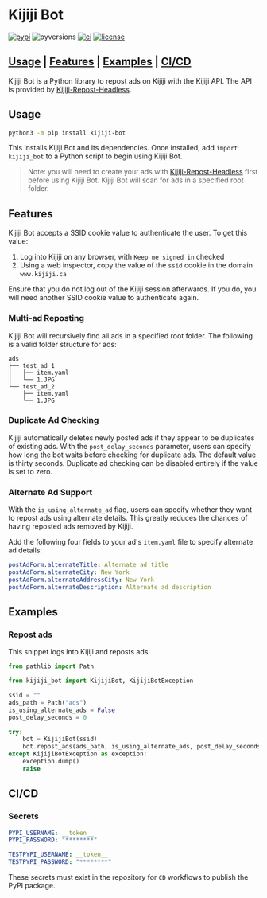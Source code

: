 # Kijiji Bot

[![pypi](https://img.shields.io/pypi/v/kijiji-bot)](https://pypi.org/project/kijiji-bot)
![pyversions](https://img.shields.io/pypi/pyversions/kijiji-bot)
[![ci](https://github.com/george-lim/kijiji-bot/workflows/CI/badge.svg)](https://github.com/george-lim/kijiji-bot/actions)
[![license](https://img.shields.io/github/license/george-lim/kijiji-bot)](https://github.com/george-lim/kijiji-bot/blob/main/LICENSE)

## [Usage](#usage) | [Features](#features) | [Examples](#examples) | [CI/CD](#cicd)

Kijiji Bot is a Python library to repost ads on Kijiji with the Kijiji API.
The API is provided by [Kijiji-Repost-Headless](https://github.com/ArthurG/Kijiji-Repost-Headless).

## Usage

```bash
python3 -m pip install kijiji-bot
```

This installs Kijiji Bot and its dependencies. Once installed, add `import kijiji_bot` to a Python script to begin using Kijiji Bot.

> Note: you will need to create your ads with [Kijiji-Repost-Headless](https://github.com/ArthurG/Kijiji-Repost-Headless) first before using Kijiji Bot. Kijiji Bot will scan for ads in a specified root folder.

## Features

Kijiji Bot accepts a SSID cookie value to authenticate the user. To get this value:

1. Log into Kijiji on any browser, with `Keep me signed in` checked
2. Using a web inspector, copy the value of the `ssid` cookie in the domain `www.kijiji.ca`

Ensure that you do not log out of the Kijiji session afterwards. If you do, you will need another SSID cookie value to authenticate again.

### Multi-ad Reposting

Kijiji Bot will recursively find all ads in a specified root folder. The following is a valid folder structure for ads:

```text
ads
├── test_ad_1
│   ├── item.yaml
│   └── 1.JPG
└── test_ad_2
    ├── item.yaml
    └── 1.JPG
```

### Duplicate Ad Checking

Kijiji automatically deletes newly posted ads if they appear to be duplicates of existing ads. With the `post_delay_seconds` parameter, users can specify how long the bot waits before checking for duplicate ads. The default value is thirty seconds. Duplicate ad checking can be disabled entirely if the value is set to zero.

### Alternate Ad Support

With the `is_using_alternate_ad` flag, users can specify whether they want to repost ads using alternate details. This greatly reduces the chances of having reposted ads removed by Kijiji.

Add the following four fields to your ad's `item.yaml` file to specify alternate ad details:

```yaml
postAdForm.alternateTitle: Alternate ad title
postAdForm.alternateCity: New York
postAdForm.alternateAddressCity: New York
postAdForm.alternateDescription: Alternate ad description
```

## Examples

### Repost ads

This snippet logs into Kijiji and reposts ads.

```python
from pathlib import Path

from kijiji_bot import KijijiBot, KijijiBotException

ssid = ""
ads_path = Path("ads")
is_using_alternate_ads = False
post_delay_seconds = 0

try:
    bot = KijijiBot(ssid)
    bot.repost_ads(ads_path, is_using_alternate_ads, post_delay_seconds)
except KijijiBotException as exception:
    exception.dump()
    raise
```

## CI/CD

### Secrets

```yaml
PYPI_USERNAME: __token__
PYPI_PASSWORD: "********"

TESTPYPI_USERNAME: __token__
TESTPYPI_PASSWORD: "********"
```

These secrets must exist in the repository for `CD` workflows to publish the PyPI package.
